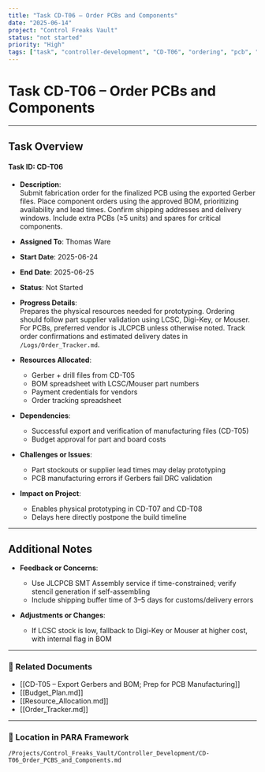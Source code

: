 ```yaml
---
title: "Task CD-T06 – Order PCBs and Components"
date: "2025-06-14"
project: "Control Freaks Vault"
status: "not started"
priority: "High"
tags: ["task", "controller-development", "CD-T06", "ordering", "pcb", "components"]
---
```


# Task CD-T06 – Order PCBs and Components

---

## Task Overview

#### Task ID: CD-T06

- **Description**:  
  Submit fabrication order for the finalized PCB using the exported Gerber files. Place component orders using the approved BOM, prioritizing availability and lead times. Confirm shipping addresses and delivery windows. Include extra PCBs (≥5 units) and spares for critical components.

- **Assigned To**: Thomas Ware

- **Start Date**: 2025-06-24  
- **End Date**: 2025-06-25

- **Status**: Not Started

- **Progress Details**:  
  Prepares the physical resources needed for prototyping. Ordering should follow part supplier validation using LCSC, Digi-Key, or Mouser. For PCBs, preferred vendor is JLCPCB unless otherwise noted. Track order confirmations and estimated delivery dates in `/Logs/Order_Tracker.md`.

- **Resources Allocated**:
  - Gerber + drill files from CD-T05
  - BOM spreadsheet with LCSC/Mouser part numbers
  - Payment credentials for vendors
  - Order tracking spreadsheet

- **Dependencies**:
  - Successful export and verification of manufacturing files (CD-T05)
  - Budget approval for part and board costs

- **Challenges or Issues**:
  - Part stockouts or supplier lead times may delay prototyping
  - PCB manufacturing errors if Gerbers fail DRC validation

- **Impact on Project**:
  - Enables physical prototyping in CD-T07 and CD-T08
  - Delays here directly postpone the build timeline

---

## Additional Notes

- **Feedback or Concerns**:
  - Use JLCPCB SMT Assembly service if time-constrained; verify stencil generation if self-assembling
  - Include shipping buffer time of 3–5 days for customs/delivery errors

- **Adjustments or Changes**:
  - If LCSC stock is low, fallback to Digi-Key or Mouser at higher cost, with internal flag in BOM

---

### 🔗 Related Documents

- [[CD-T05 – Export Gerbers and BOM; Prep for PCB Manufacturing]]
- [[Budget_Plan.md]]
- [[Resource_Allocation.md]]
- [[Order_Tracker.md]]

---

### 📁 Location in PARA Framework

`/Projects/Control_Freaks_Vault/Controller_Development/CD-T06_Order_PCBS_and_Components.md`
